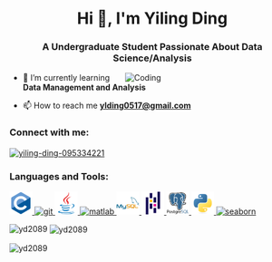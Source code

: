 <h1 align="center">Hi 👋, I'm Yiling Ding</h1>
<h3 align="center">A Undergraduate Student Passionate About Data Science/Analysis</h3>

<img align="right" alt="Coding" width="300" src="https://media2.giphy.com/media/3oKIPnAiaMCws8nOsE/200w.gif?cid=6c09b9528xhf3c7dqfo1ad4e8eeorkk4vlw4113ervkfbg00&ep=v1_gifs_search&rid=200w.gif&ct=g">

- 🌱 I’m currently learning **Data Management and Analysis**

- 📫 How to reach me **ylding0517@gmail.com**

<h3 align="left">Connect with me:</h3>
<p align="left">
<a href="https://linkedin.com/in/yiling-ding-095334221" target="blank"><img align="center" src="https://raw.githubusercontent.com/rahuldkjain/github-profile-readme-generator/master/src/images/icons/Social/linked-in-alt.svg" alt="yiling-ding-095334221" height="30" width="40" /></a>
</p>

<h3 align="left">Languages and Tools:</h3>
<p align="left"> <a href="https://www.cprogramming.com/" target="_blank" rel="noreferrer"> <img src="https://raw.githubusercontent.com/devicons/devicon/master/icons/c/c-original.svg" alt="c" width="40" height="40"/> </a> <a href="https://git-scm.com/" target="_blank" rel="noreferrer"> <img src="https://www.vectorlogo.zone/logos/git-scm/git-scm-icon.svg" alt="git" width="40" height="40"/> </a> <a href="https://www.java.com" target="_blank" rel="noreferrer"> <img src="https://raw.githubusercontent.com/devicons/devicon/master/icons/java/java-original.svg" alt="java" width="40" height="40"/> </a> <a href="https://www.mathworks.com/" target="_blank" rel="noreferrer"> <img src="https://upload.wikimedia.org/wikipedia/commons/2/21/Matlab_Logo.png" alt="matlab" width="40" height="40"/> </a> <a href="https://www.mysql.com/" target="_blank" rel="noreferrer"> <img src="https://raw.githubusercontent.com/devicons/devicon/master/icons/mysql/mysql-original-wordmark.svg" alt="mysql" width="40" height="40"/> </a> <a href="https://pandas.pydata.org/" target="_blank" rel="noreferrer"> <img src="https://raw.githubusercontent.com/devicons/devicon/2ae2a900d2f041da66e950e4d48052658d850630/icons/pandas/pandas-original.svg" alt="pandas" width="40" height="40"/> </a> <a href="https://www.postgresql.org" target="_blank" rel="noreferrer"> <img src="https://raw.githubusercontent.com/devicons/devicon/master/icons/postgresql/postgresql-original-wordmark.svg" alt="postgresql" width="40" height="40"/> </a> <a href="https://www.python.org" target="_blank" rel="noreferrer"> <img src="https://raw.githubusercontent.com/devicons/devicon/master/icons/python/python-original.svg" alt="python" width="40" height="40"/> </a> <a href="https://seaborn.pydata.org/" target="_blank" rel="noreferrer"> <img src="https://seaborn.pydata.org/_images/logo-mark-lightbg.svg" alt="seaborn" width="40" height="40"/> </a> </p>

<p><img align="left" src="https://github-readme-stats.vercel.app/api/top-langs?username=yd2089&show_icons=true&locale=en&layout=compact" alt="yd2089" /></p>

<p>&nbsp;<img align="center" src="https://github-readme-stats.vercel.app/api?username=yd2089&show_icons=true&locale=en" alt="yd2089" /></p>

<p><img align="center" src="https://github-readme-streak-stats.herokuapp.com/?user=yd2089&" alt="yd2089" /></p>
